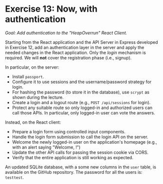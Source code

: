 # Exercise 13: Now, with authentication

_Goal: Add authentication to the "HeapOverrun" React Client._

Starting from the React application and the API Server in Express developed in Exercise 12, add an authentication layer in the server and apply the needed changes in the React application. Only the _login_ mechanism is required. We will **not** cover the registration phase (i.e., signup).

In particular, on the server:

- Install `passport`.
- Configure it to use sessions and the username/password strategy for login.
- For hashing the password (to store it in the database), use `scrypt` as shown during the lecture.
- Create a login and a logout route (e.g., `POST /api/sessions` for login).
- Protect any suitable route so only logged-in and authorized users can call those APIs. In particular, only logged-in user can vote the answers.

Instead, on the React client:

- Prepare a login form using controlled input components.
- Handle the login form submission to call the login API on the server.
- Welcome the newly logged-in user on the application's homepage (e.g., with an alert saying "Welcome, <name>!")
- Update the other API calls for passing the session cookie via CORS.
- Verify that the entire application is still working as expected.

An updated SQLite database, with a some new columns in the `user` table, is available on the GitHub repository. The password for all the users is: `testtest`.
